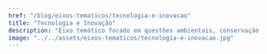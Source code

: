 ```yaml
---
href: "/blog/eixos-tematicos/tecnologia-e-inovacao"
title: "Tecnologia e Inovação"
description: "Eixo temático focado em questões ambientais, conservação da natureza e práticas sustentáveis."
image: "../../assets/eixos-tematicos/tecnologia-e-inovacao.jpg"
---
```

